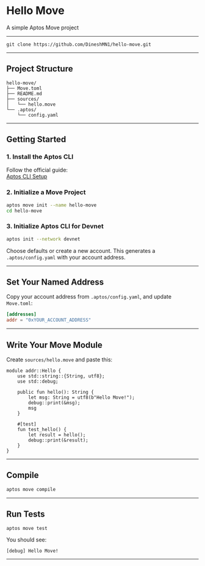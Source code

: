 # Hello Move

A simple Aptos Move project 

---
```
git clone https://github.com/DineshMN1/hello-move.git
```
---
## Project Structure

```
hello-move/
├── Move.toml
├── README.md
├── sources/
│   └── hello.move
└── .aptos/
    └── config.yaml
```

---

## Getting Started

### 1. Install the Aptos CLI

Follow the official guide:  
 [Aptos CLI Setup](https://aptos.dev/en/build/cli)

### 2. Initialize a Move Project

```bash
aptos move init --name hello-move
cd hello-move
```

### 3. Initialize Aptos CLI for Devnet

```bash
aptos init --network devnet
```

Choose defaults or create a new account. This generates a `.aptos/config.yaml` with your account address.

---

## Set Your Named Address

Copy your account address from `.aptos/config.yaml`, and update `Move.toml`:

```toml
[addresses]
addr = "0xYOUR_ACCOUNT_ADDRESS"
```

---

## Write Your Move Module

Create `sources/hello.move` and paste this:

```move
module addr::Hello {
    use std::string::{String, utf8};
    use std::debug;

    public fun hello(): String {
        let msg: String = utf8(b"Hello Move!");
        debug::print(&msg);
        msg
    }

    #[test]
    fun test_hello() {
        let result = hello();
        debug::print(&result);
    }
}
```

---

## Compile

```bash
aptos move compile
```

---

## Run Tests

```bash
aptos move test
```

You should see:

```
[debug] Hello Move!
```

---